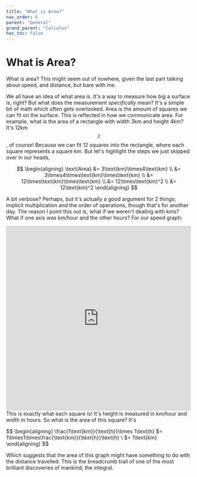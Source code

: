 ```yaml
---
title: "What is Area?"
nav_order: 6
parent: "General"
grand_parent: "Calculus"
has_toc: false
---
```


# What is Area?

What *is* area? This might seem out of nowhere, given the last part talking about speed, and distance, but bare with me.

We all have an idea of what area is. It's a way to measure how *big* a surface is, right?
But what does the measurement *specifically* mean?
It's a simple bit of math which often gets overlooked. 
Area is the amount of squares we can fit on the surface.
This is reflected in how we communicate area. For example, what is the area of a rectangle with width 3km and height 4km?
It's 12km$$^2$$, of course! Because we can fit 12 squares into the rectangle, where each square represents a square km.
But let's highlight the steps we just skipped over in our heads,

$$
\begin{aligning}
\text{Area}
&= 3\text{km}\times4\text{km} \\
&= 3\times4\times\text{km}\times\text{km} \\
&= 12\times\text{km}\times\text{km} \\
&= 12\times\text{km}^2 \\
&= 12\text{km}^2
\end{aligning}
$$

A bit verbose? Perhaps, but it's actually a good argument for 2 things; implicit multiplication and the order of operations, though that's for another day.
The reason I point this out is, what if we weren't dealing with kms? What if one axis was km/hour and the other hours?
For our speed graph:
<iframe src="https://www.desmos.com/calculator/o63f3z48vr?embed" width="500" height="500" style="border: 1px solid #ccc" frameborder=0></iframe>
This is exactly what each square is! It's height is measured in km/hour and width in hours.
So what is the area of this square? It's

$$
\begin{aligning}
\frac{1\text{km}}{\text{h}}\times 1\text{h}
$= 1\times1\times\frac{\text{km}}{\text{h}}\text{h} \\
$= 1\text{km}
\end{aligning}
$$

Which suggests that the area of this graph might have something to do with the distance travelled. 
This is the breadcrumb trail of one of the most brilliant discoveries of mankind; the integral.
